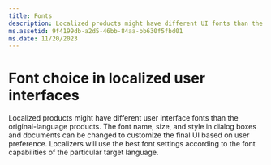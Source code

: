 ```yaml
---
title: Fonts
description: Localized products might have different UI fonts than the original-language products.
ms.assetid: 9f4199db-a2d5-46bb-84aa-bb630f5fbd01
ms.date: 11/20/2023
---
```


# Font choice in localized user interfaces

Localized products might have different user interface fonts than the original-language products.
The font name, size, and style in dialog boxes and documents can be changed to customize the final UI based on user preference.
Localizers will use the best font settings according to the font capabilities of the particular target language.
